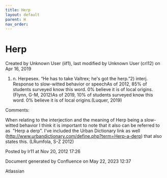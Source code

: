 ```yaml
---
title: Herp
layout: default
parent: H
nav_order:
---
```


# Herp

Created by  Unknown User (iif1), last modified by  Unknown User (crl12) on Apr 16, 2019

1) n. Herpesex. “He has to take Valtrex; he's got the herp.”2) interj. Response to slow-witted behavior or speechAs of 2012, 85% of students surveyed know this word. 0% believe it is of local origins.(Flynn, G-M, 2012)As of 2019, 10% of students surveyed know this word. 0% believe it is of local origins.(Luquer, 2019)

Comments:

When relating to the interjection and the meaning of Herp being a slow-witted behavior I think it is important to note that it also can be referred to as  &quot;Herp a derp&quot;. I've included the Urban Dictionary link as well (http://www.urbandictionary.com/define.php?term=Herp-a-derp) that also states this. (LRumfola, S-Z 2012)

Posted by lr11 at Nov 20, 2012 17:26

Document generated by Confluence on May 22, 2023 12:37

Atlassian
